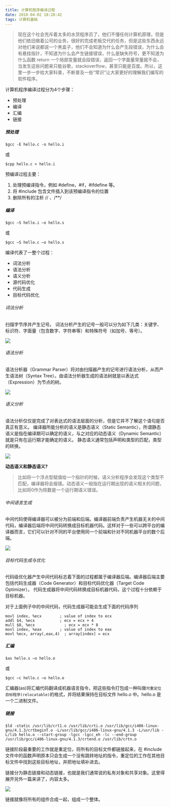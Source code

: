 ```yaml
---
title: 计算机程序编译过程 
date: 2018-04-02 18:28:42
tags: 计算机基础
---
```


>现在这个社会充斥着太多的水货程序员了，他们不懂任何计算机原理，但是他们依旧做着公司的业务，很好的完成老板交代的任务，但是这些东西永远对他们来说都说一个黑盒子，他们不会知道为什么会产生段错误，为什么会有悬挂指针，不知道为什么会产生链接错误，什么是缺失符号，更不知道为什么函数 return 一个局部变量就会段错误，返回一个字面量常量就不会，当发生这些问题来只能谷歌，stackoverflow，甚至只能是百度。所以，这里一步一步给大家科普，不断普及一些“常识”让大家更好的理解我们编写的软件程序。

<!-- more -->

计算机程序编译过程分为4个步骤：
* 预处理
* 编译
* 汇编
* 链接

##### 预处理
```
$gcc -E hello.c -o hello.i
```
或
```
$cpp hello.c > hello.i
```

预编译过程主要：
1. 处理预编译指令，例如 #define，#if，#ifdefine 等。
2. 将 #include 包含文件插入到该预编译指令的位置
3. 删除所有的注析 // 、/**/

##### 编译
```
$gcc –S hello.i –o hello.s
```
或
```
$gcc –S hello.c –o hello.s
```

编译代表了一整个过程：
* 词法分析
* 语法分析
* 语义分析
* 源代码优化
* 代码生成
* 目标代码优化

###### 词法分析
扫描字节序并产生记号。
词法分析产生的记号一般可以分为如下几类：关键字、标识符、字面量（包含数字、字符串等）和特殊符号（如加号、等号）。

![](http://upload-images.jianshu.io/upload_images/1073278-13008206cdcbbb1b.png?imageMogr2/auto-orient/strip%7CimageView2/2/w/1240)

###### 语法分析
语法分析器（Grammar Parser）将对由扫描器产生的记号进行语法分析，从而产生语法树（Syntax Tree）。由语法分析器生成的语法树就是以表达式（Expression）为节点的树。

![](http://upload-images.jianshu.io/upload_images/1073278-0eabaceefb127822.png?imageMogr2/auto-orient/strip%7CimageView2/2/w/1240)


###### 语义分析

语法分析仅仅是完成了对表达式的语法层面的分析，但是它并不了解这个语句是否真正有意义。
编译器所能分析的语义是静态语义（Static Semantic），所谓静态语义是指在编译期可以确定的语义，与之对应的动态语义（Dynamic Semantic）就是只有在运行期才能确定的语义。
静态语义通常包括声明和类型的匹配，类型的转换。

![](http://upload-images.jianshu.io/upload_images/1073278-0b62dffd774b7645.png?imageMogr2/auto-orient/strip%7CimageView2/2/w/1240)


**动态语义和静态语义?**
> 比如将一个浮点型赋值给一个指针的时候，语义分析程序会发现这个类型不匹配，编译器将会报错。动态语义一般指在运行期出现的语义相关的问题，比如将0作为除数是一个运行期语义错误。

###### 中间语言生成
中间代码使得编译器可以被分为前端和后端。编译器前端负责产生机器无关的中间代码，编译器后端将中间代码转换成目标机器代码。这样对于一些可以跨平台的编译器而言，它们可以针对不同的平台使用同一个前端和针对不同机器平台的数个后端。

![](http://upload-images.jianshu.io/upload_images/1073278-831ed60a601c1561.png?imageMogr2/auto-orient/strip%7CimageView2/2/w/1240)


######  目标代码生成与优化
 代码级优化器产生中间代码标志着下面的过程都属于编译器后端。编译器后端主要包括代码生成器（Code Generator）和目标代码优化器（Target Code Optimizer）。
 代码生成器将中间代码转换成目标机器代码，这个过程十分依赖于目标机器。
 
 对于上面例子中的中间代码，代码生成器可能会生成下面的代码序列
```
movl index, %ecx        ; value of index to ecx
addl $4, %ecx           ; ecx = ecx + 4
mull $8, %ecx             ; ecx = ecx * 8
movl index, %eax        ; value of index to eax
movl %ecx, array(,eax,4)  ; array[index] = ecx
```

##### 汇编

```
$as hello.s –o hello.o
```
或
```
$gcc –c hello.c –o hello.o
```

汇编器(as)将汇编代码翻译成机器语言指令，把这些指令打包成一种叫做`可重定位目标程序(relocatable)`的格式，并将结果保持在目标文件 hello.o 中。hello.o 是一个二进制文件。


##### 链接

```
$ld -static /usr/lib/crt1.o /usr/lib/crti.o /usr/lib/gcc/i486-linux-gnu/4.1.3/crtbeginT.o -L/usr/lib/gcc/i486-linux-gnu/4.1.3 -L/usr/lib -L/lib hello.o --start-group -lgcc -lgcc_eh -lc --end-group /usr/lib/gcc/i486-linux-gnu/4.1.3/crtend.o /usr/lib/crtn.o
```

链接阶段最重要的工作就是重定位，将所有的目标文件都链接起来，在 #include 文件中的函数声明原本只会生成一个没有跳转地址的指令，重定位的工作在其他目标文件中找到这些目标地址，并把地址填补进去。

链接分为静态链接和动态链接，也就是我们通常说的私有对象和共享对象。这里得展开另外一篇来讲了，内容太多。

![](http://upload-images.jianshu.io/upload_images/1073278-7f70cb9cf938d2fa.png?imageMogr2/auto-orient/strip%7CimageView2/2/w/1240)

链接就像将所有的组件合成一起，组成一个整体。
